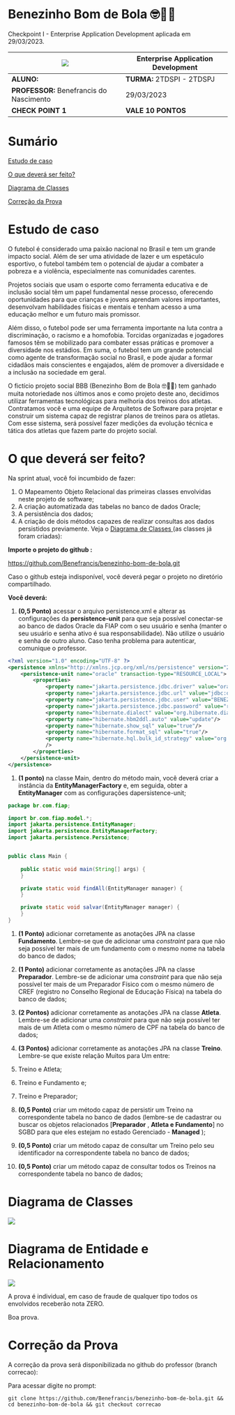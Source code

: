 # Benezinho Bom de Bola 🤓👍🏾

Checkpoint I - Enterprise Application Development aplicada em 29/03/2023.

| ![](documentacao/fiap.jpg)               | **Enterprise Application Development** |
|------------------------------------------|----------------------------------------|
| **ALUNO:**                               | **TURMA:** 2TDSPI  - 2TDSPJ            |
| **PROFESSOR:** Benefrancis do Nascimento | 29/03/2023                             |
| **CHECK POINT 1**                        | **VALE 10 PONTOS**                     |

# Sumário

[Estudo de caso ](#_Estudo_de_caso)

[O que deverá ser feito? ](#_O_que_devera_ser_feito)

[Diagrama de Classes ](#_Diagrama_de_Classes)

[Correção da Prova ](#_Correcao)

<a id="_Estudo_de_caso"></a>

# Estudo de caso

O futebol é considerado uma paixão nacional no Brasil e tem um grande impacto social. Além de ser uma atividade de lazer
e um espetáculo esportivo, o futebol também tem o potencial de ajudar a combater a pobreza e a violência, especialmente
nas comunidades carentes.

Projetos sociais que usam o esporte como ferramenta educativa e de inclusão social têm um papel fundamental nesse
processo, oferecendo oportunidades para que crianças e jovens aprendam valores importantes, desenvolvam habilidades
físicas e mentais e tenham acesso a uma educação melhor e um futuro mais promissor.

Além disso, o futebol pode ser uma ferramenta importante na luta contra a discriminação, o racismo e a homofobia.
Torcidas organizadas e jogadores famosos têm se mobilizado para combater essas práticas e promover a diversidade nos
estádios. Em suma, o futebol tem um grande potencial como agente de transformação social no Brasil, e pode ajudar a
formar cidadãos mais conscientes e engajados, além de promover a diversidade e a inclusão na sociedade em geral.

O fictício projeto social BBB (Benezinho Bom de Bola 🤓👍🏾) tem ganhado muita notoriedade nos últimos anos e como projeto
deste ano, decidimos utilizar ferramentas tecnológicas para melhoria dos treinos dos atletas. Contratamos você e uma
equipe de Arquitetos de Software para projetar e construir um sistema capaz de registrar planos de treinos para os
atletas. Com esse sistema, será possível fazer medições da evolução técnica e tática dos atletas que fazem parte do
projeto social.

<a id="_O_que_devera_ser_feito"></a>

# O que deverá ser feito?

Na sprint atual, você foi incumbido de fazer:

1. O Mapeamento Objeto Relacional das primeiras classes envolvidas neste projeto de software;
2. A criação automatizada das tabelas no banco de dados Oracle;
3. A persistência dos dados;
4. A criação de dois métodos capazes de realizar consultas aos dados persistidos previamente. Veja
   o [Diagrama de Classes ](#_Diagrama_de_Classes) (as classes já foram criadas):

**Importe o projeto do github :**

https://github.com/Benefrancis/benezinho-bom-de-bola.git

Caso o github esteja indisponível, você deverá pegar o projeto no diretório compartilhado.

**Você deverá:**

1. **(0,5 Ponto)** acessar o arquivo persistence.xml e alterar as configurações da **persistence-unit** para que seja
   possível conectar-se ao banco de dados Oracle da FIAP com o seu usuário e senha (manter o seu usuário e senha ativo é
   sua responsabilidade). Não utilize o usuário e senha de outro aluno. Caso tenha problema para autenticar, comunique o
   professor.

```xml
<?xml version="1.0" encoding="UTF-8" ?>
<persistence xmlns="http://xmlns.jcp.org/xml/ns/persistence" version="2.2">
    <persistence-unit name="oracle" transaction-type="RESOURCE_LOCAL">
        <properties>
            <property name="jakarta.persistence.jdbc.driver" value="oracle.jdbc.OracleDriver"/>
            <property name="jakarta.persistence.jdbc.url" value="jdbc:oracle:thin:@localhost:1521:XE"/>
            <property name="jakarta.persistence.jdbc.user" value="BENEZINHO"/>
            <property name="jakarta.persistence.jdbc.password" value="root"/>
            <property name="hibernate.dialect" value="org.hibernate.dialect.OracleDialect"/>
            <property name="hibernate.hbm2ddl.auto" value="update"/>
            <property name="hibernate.show_sql" value="true"/>
            <property name="hibernate.format_sql" value="true"/>
            <property name="hibernate.hql.bulk_id_strategy" value="org.hibernate.hql.spi.id.inline.InlineIdsOrClauseBulkIdStrategy"
            />
        </properties>
    </persistence-unit>
</persistence>
```

1. **(1 ponto)** na classe Main, dentro do método main, você deverá criar a instância da **EntityManagerFactory** e, em
   seguida, obter a **EntityManager** com as configurações dapersistence-unit;

```java
package br.com.fiap;

import br.com.fiap.model.*;
import jakarta.persistence.EntityManager;
import jakarta.persistence.EntityManagerFactory;
import jakarta.persistence.Persistence;


public class Main {
    
    public static void main(String[] args) {
    }

    private static void findAll(EntityManager manager) {
    }

    private static void salvar(EntityManager manager) {
    }
}
```

1. **(1 Ponto)** adicionar corretamente as anotações JPA na classe **Fundamento**. Lembre-se que de adicionar uma
   _constraint_ para que não seja possível ter mais de um fundamento com o mesmo nome na tabela do banco de dados;

1. **(1 Ponto)** adicionar corretamente as anotações JPA na classe **Preparador**. Lembre-se de adicionar uma
   _constraint_ para que não seja possível ter mais de um Preparador Físico com o mesmo número de CREF (registro no
   Conselho Regional de Educação Física) na tabela do banco de dados;

1. **(2 Pontos)** adicionar corretamente as anotações JPA na classe **Atleta**. Lembre-se de adicionar uma _constraint_
   para que não seja possível ter mais de um Atleta com o mesmo número de CPF na tabela do banco de dados;

1. **(3 Pontos)** adicionar corretamente as anotações JPA na classe **Treino**. Lembre-se que existe relação Muitos para
   Um entre:

1. Treino e Atleta;
2. Treino e Fundamento e;
3. Treino e Preparador;

1. **(0,5 Ponto)** criar um método capaz de persistir um Treino na correspondente tabela no banco de dados (lembre-se de
   cadastrar ou buscar os objetos relacionados [**Preparador** , **Atleta e Fundamento**] no SGBD para que eles estejam
   no estado Gerenciado - **Managed** );

1. **(0,5 Ponto)** criar um método capaz de consultar um Treino pelo seu identificador na correspondente tabela no banco
   de dados;

1. **(0,5 Ponto)** criar um método capaz de consultar todos os Treinos na correspondente tabela no banco de dados;

<a id="_Diagrama_de_Classes"></a>

# Diagrama de Classes

<img src="documentacao/diagrama.png">


<a id="_Diagrama_DER"></a>

# Diagrama de Entidade e Relacionamento

<img src="documentacao/der.png">

A prova é individual, em caso de fraude de qualquer tipo todos os envolvidos receberão nota ZERO.

Boa prova.

<a id="_Correcao"></a>

# Correção da Prova

A correção da prova será disponibilizada no github do professor (branch correcao):

Para acessar digite no prompt:

```shell
git clone https://github.com/Benefrancis/benezinho-bom-de-bola.git && cd benezinho-bom-de-bola && git checkout correcao
```



